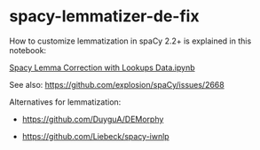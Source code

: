 # spacy-lemmatizer-de-fix

How to customize lemmatization in spaCy 2.2+ is explained in this notebook:

[Spacy Lemma Correction with Lookups Data.ipynb](Spacy.ipynb)


See also: <https://github.com/explosion/spaCy/issues/2668>

Alternatives for lemmatization:

* <https://github.com/DuyguA/DEMorphy>

* <https://github.com/Liebeck/spacy-iwnlp>



